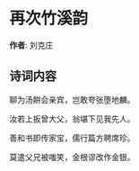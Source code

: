 # 再次竹溪韵

**作者**: 刘克庄

## 诗词内容

聊为汤餠会亲宾，岂敢夸张堕地麟。

汝若上扳曾大父，翁堪下见我先人。

善和书即传家宝，儒行篇方聘席珍。

莫遣父兄被嗤笑，金根谬改作金银。

